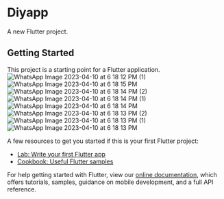 # Diyapp

A new Flutter project.

## Getting Started

This project is a starting point for a Flutter application.![WhatsApp Image 2023-04-10 at 6 18 12 PM (1)](https://user-images.githubusercontent.com/102571608/230909098-4d14873d-c1cc-416d-8aa7-0654d06a43d1.jpeg)
![WhatsApp Image 2023-04-10 at 6 18 15 PM](https://user-images.githubusercontent.com/102571608/230909101-57d4469f-2a15-4e69-83db-3f92f47fe939.jpeg)
![WhatsApp Image 2023-04-10 at 6 18 14 PM (2)](https://user-images.githubusercontent.com/102571608/230909104-e19f59b9-d624-4278-a2a4-305e13a3ebe9.jpeg)
![WhatsApp Image 2023-04-10 at 6 18 14 PM (1)](https://user-images.githubusercontent.com/102571608/230909107-16c2fc34-9152-41a3-a5b4-def35422d411.jpeg)
![WhatsApp Image 2023-04-10 at 6 18 14 PM](https://user-images.githubusercontent.com/102571608/230909108-814b7687-0fde-42a2-8233-f5f9de69de50.jpeg)
![WhatsApp Image 2023-04-10 at 6 18 13 PM (2)](https://user-images.githubusercontent.com/102571608/230909111-043bcc12-efd8-4542-947f-8170448751bc.jpeg)
![WhatsApp Image 2023-04-10 at 6 18 13 PM (1)](https://user-images.githubusercontent.com/102571608/230909114-844b46ce-404b-48a2-af7e-00519abbb5f5.jpeg)
![WhatsApp Image 2023-04-10 at 6 18 13 PM](https://user-images.githubusercontent.com/102571608/230909116-e20b1713-a20d-4530-8f15-bf5e44e90a07.jpeg)


A few resources to get you started if this is your first Flutter project:

- [Lab: Write your first Flutter app](https://flutter.dev/docs/get-started/codelab)
- [Cookbook: Useful Flutter samples](https://flutter.dev/docs/cookbook)

For help getting started with Flutter, view our
[online documentation](https://flutter.dev/docs), which offers tutorials,
samples, guidance on mobile development, and a full API reference.
